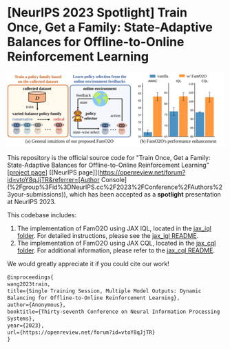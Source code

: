 # [NeurIPS 2023 Spotlight] Train Once, Get a Family: State-Adaptive Balances for Offline-to-Online Reinforcement Learning

![image](teaser.svg)

This repository is the official source code for "Train Once, Get a Family: State-Adaptive Balances for Offline-to-Online Reinforcement Learning" [[project page]](https://shenzhi-wang.github.io/NIPS_FamO2O/) [[NeurIPS page]](https://openreview.net/forum?id=vtoY8qJjTR&referrer=[Author Console](%2Fgroup%3Fid%3DNeurIPS.cc%2F2023%2FConference%2FAuthors%23your-submissions)), which has been accepted as a **spotlight** presentation at NeurIPS 2023.

This codebase includes:

1. The implementation of FamO2O using JAX IQL, located in the [jax_iql folder](jax_iql/). For detailed instructions, please see the [jax_iql README](jax_iql/README.md).
2. The implementation of FamO2O using JAX CQL, located in the [jax_cql folder](jax_cql/). For additional information, please refer to the [jax_cql README](jax_cql/README.md).

We would greatly appreciate it if you could cite our work!

```
@inproceedings{
wang2023train,
title={Single Training Session, Multiple Model Outputs: Dynamic Balancing for Offline-to-Online Reinforcement Learning},
author={Anonymous},
booktitle={Thirty-seventh Conference on Neural Information Processing Systems},
year={2023},
url={https://openreview.net/forum?id=vtoY8qJjTR}
}
```
